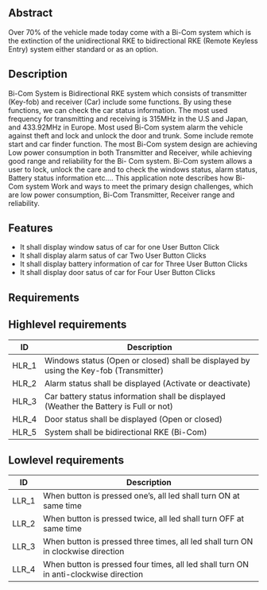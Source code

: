 ## Abstract
Over 70% of the vehicle made today come with a Bi-Com system which
is the extinction of the unidirectional RKE to bidirectional RKE (Remote
Keyless Entry) system either standard or as an option.


## Description
Bi-Com System is Bidirectional RKE system which consists of
transmitter (Key-fob) and receiver (Car) include some functions. By using these
functions, we can check the car status information. The most used frequency for
transmitting and receiving is 315MHz in the U.S and Japan, and 433.92MHz in
Europe. Most used Bi-Com system alarm the vehicle against theft and lock and
unlock the door and trunk. Some include remote start and car finder function.
The most Bi-Com system design are achieving Low power consumption in both
Transmitter and Receiver, while achieving good range and reliability for the Bi-
Com system.
Bi-Com system allows a user to lock, unlock the care and to check the
windows status, alarm status, Battery status information etc.… This application
note describes how Bi-Com system Work and ways to meet the primary design
challenges, which are low power consumption, Bi-Com Transmitter, Receiver
range and reliability.


## Features
 * It shall display window satus of car for one User Button Click
 * It shall display alarm satus of car Two User Button Clicks
 * It shall display battery information of car for Three User Button Clicks
 * It shall display door satus of car for Four User Button Clicks


## Requirements

## Highlevel requirements
|ID|Description|
|---|----------|
|HLR_1|Windows status (Open or closed) shall be displayed by using the Key-fob (Transmitter)|
|HLR_2|Alarm status shall be displayed (Activate or deactivate)|
|HLR_3|Car battery status information shall be displayed (Weather the Battery is Full or not)|
|HLR_4|Door status shall be displayed (Open or closed)|
|HLR_5|System shall be bidirectional RKE (Bi-Com)|

## Lowlevel requirements
|ID|Description|
|---|----------|
|LLR_1|When button is pressed one’s, all led shall turn ON at same time|
|LLR_2|When button is pressed twice, all led shall turn OFF at same time|
|LLR_3|When button is pressed three times, all led shall turn ON in clockwise direction|
|LLR_4|When button is pressed four times, all led shall turn ON in anti-clockwise direction|
